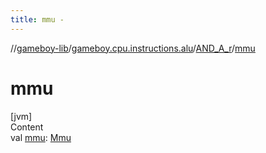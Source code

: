 ```yaml
---
title: mmu -
---
```

//[gameboy-lib](../../index.md)/[gameboy.cpu.instructions.alu](../index.md)/[AND_A_r](index.md)/[mmu](mmu.md)



# mmu  
[jvm]  
Content  
val [mmu](mmu.md): [Mmu](../../gameboy.memory/-mmu/index.md)  



